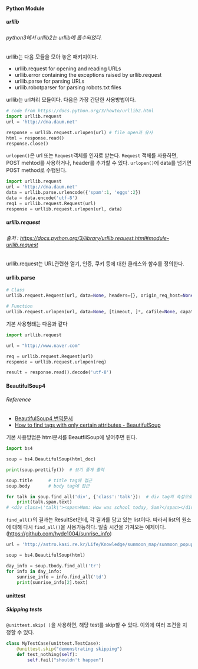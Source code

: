 
#### Python Module

##### urllib
###### python3에서 urllib2는 urllib에 흡수되었다.

urllib는 다음 모듈을 모아 놓은 패키지이다.

- urllib.request for opening and reading URLs
- urllib.error containing the exceptions raised by urllib.request
- urllib.parse for parsing URLs
- urllib.robotparser for parsing robots.txt files

urllib는 url처리 모듈이다.
다음은 가장 간단한 사용방법이다.

``` python
# code from https://docs.python.org/3/howto/urllib2.html
import urllib.request
url = 'http://dna.daum.net'

response = urllib.request.urlopen(url) # file open과 유사
html = response.read()
response.close()
```
`urlopen()`은 url 또는 `Request`객체를 인자로 받는다. `Request` 객체를 사용하면, POST mehtod를 사용하거나, header를 추가할 수 있다. `urlopen()`에 data를 넘기면 POST method로 수행된다.

``` python
import urllib.request
url = 'http://dna.daum.net'
data = urllib.parse.urlencode({'spam':1, 'eggs':2})
data = data.encode('utf-8')
req1 = urllib.request.Request(url)
response = urllib.request.urlopen(url, data)
```
##### urllib.request
###### 출처 : https://docs.python.org/3/library/urllib.request.html#module-urllib.request

urllib.request는 URL관련한 열기, 인증, 쿠키 등에 대한 클래스와 함수를 정의한다.

#### urllib.parse

``` python
# Class
urllib.request.Request(url, data=None, headers={}, origin_req_host=None, unverifiable=False, method=None)

# Function
urllib.request.urlopen(url, data=None, [timeout, ]*, cafile=None, capath=None, cadefault=False)
```
기본 사용형태는 다음과 같다
``` python
import urllib.request

url = "http://www.naver.com"

req = urllib.request.Request(url)
response = urllib.request.urlopen(req)

result = response.read().decode('utf-8')
```

#### BeautifulSoup4
###### Reference
 - [BeautifulSoup4 번역문서](http://coreapython.hosting.paran.com/etc/beautifulsoup4.html)
 - [How to find tags with only certain attributes - BeautifulSoup](http://stackoverflow.com/questions/8933863/how-to-find-tags-with-only-certain-attributes-beautifulsoup)

기본 사용방법은 html문서를 BeautfilSoup에 넣어주면 된다.

``` python
import bs4

soup = bs4.BeautifulSoup(html_doc)

print(soup.prettify())  # 보기 좋게 출력

soup.title		# title tag에 접근
soup.body		# body tag에 접근

for talk in soup.find_all('div', {'class':'talk'}):  # div tag의 속성으로 검색
	print(talk.span.text)
# <div class=\'talk\'><span>Mom: How was school today, Sam?</span></div>

```

`find_all()`의 결과는 ResultSet인데, 각 결과를 담고 있는 list이다. 따라서 list의 원소에 대해 다시 `find_all()`을 사용가능하다. 일출 시간을 가져오는 예제이다. (https://github.com/hyde1004/sunrise_info)

``` python
url = 'http://astro.kasi.re.kr/Life/Knowledge/sunmoon_map/sunmoon_popup.php?year=2014&month=9&location=%C3%B5%BE%C8'

soup = bs4.BeautifulSoup(html)

day_info = soup.tbody.find_all('tr')
for info in day_info:
	sunrise_info = info.find_all('td')
	print(sunrise_info[2].text)
```

#### unittest

##### Skipping tests
`@unittest.skip( )`을 사용하면, 해당 test를 skip할 수 있다. 이외에 여러 조건을 지정할 수 있다.
``` python
class MyTestCase(unittest.TestCase):
	@unittest.skip("demonstrating skipping")
    def test_nothing(self):
    	self.fail("shouldn't happen")
```